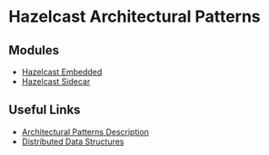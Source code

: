 # Hazelcast Architectural Patterns

## Modules
- [Hazelcast Embedded](hazelcast-embedded/)
- [Hazelcast Sidecar](hazelcast-sidecar/)

## Useful Links
- [Architectural Patterns Description](https://hazelcast.com/blog/architectural-patterns-for-caching-microservices/)
- [Distributed Data Structures](https://docs.hazelcast.com/imdg/4.2/data-structures/distributed-data-structures)
